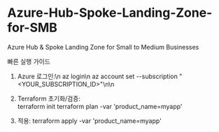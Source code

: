 # Azure-Hub-Spoke-Landing-Zone-for-SMB
Azure Hub &amp; Spoke Landing Zone for Small to Medium Businesses

빠른 실행 가이드

1. Azure 로그인:\n
   az login\n
   az account set --subscription "<YOUR_SUBSCRIPTION_ID>"\n\n


2. Terraform 초기화/검증:   
   terraform init
   terraform plan -var 'product_name=myapp'


3. 적용:
   terraform apply -var 'product_name=myapp'

